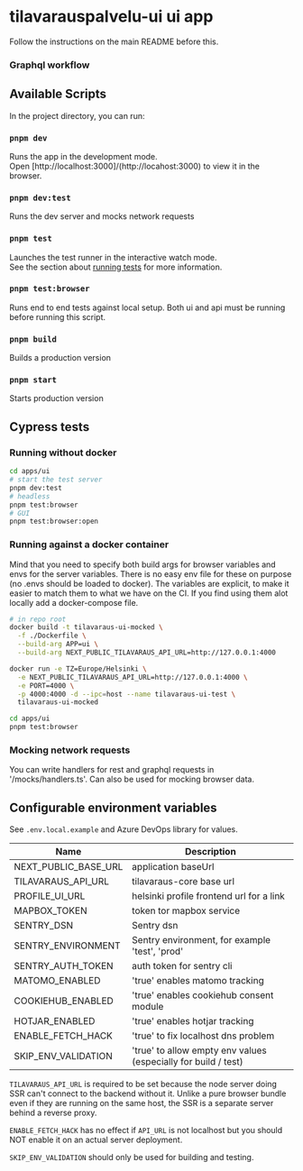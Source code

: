 # tilavarauspalvelu-ui ui app

Follow the instructions on the main README before this.

### Graphql workflow

## Available Scripts

In the project directory, you can run:

### `pnpm dev`

Runs the app in the development mode.\
Open [http://localhost:3000]/(http://locahost:3000) to view it in the browser.

### `pnpm dev:test`

Runs the dev server and mocks network requests

### `pnpm test`

Launches the test runner in the interactive watch mode.\
See the section about [running tests](https://facebook.github.io/create-react-app/docs/running-tests) for more information.

### `pnpm test:browser`

Runs end to end tests against local setup. Both ui and api must be running before running this script.

### `pnpm build`

Builds a production version

### `pnpm start`

Starts production version

## Cypress tests

### Running without docker

``` sh
cd apps/ui
# start the test server
pnpm dev:test
# headless
pnpm test:browser
# GUI
pnpm test:browser:open
```

### Running against a docker container

Mind that you need to specify both build args for browser variables and envs for the server variables.
There is no easy env file for these on purpose (no .envs should be loaded to docker).
The variables are explicit, to make it easier to match them to what we have on the CI.
If you find using them alot locally add a docker-compose file.

``` sh
# in repo root
docker build -t tilavaraus-ui-mocked \
  -f ./Dockerfile \
  --build-arg APP=ui \
  --build-arg NEXT_PUBLIC_TILAVARAUS_API_URL=http://127.0.0.1:4000

docker run -e TZ=Europe/Helsinki \
  -e NEXT_PUBLIC_TILAVARAUS_API_URL=http://127.0.0.1:4000 \
  -e PORT=4000 \
  -p 4000:4000 -d --ipc=host --name tilavaraus-ui-test \
  tilavaraus-ui-mocked

cd apps/ui
pnpm test:browser
```

### Mocking network requests

You can write handlers for rest and graphql requests in '/mocks/handlers.ts'. Can also be used for mocking browser data.

## Configurable environment variables

See `.env.local.example` and Azure DevOps library for values.

| Name                           | Description                                                     |
| ------------------------------ | --------------------------------------------------------------- |
| NEXT_PUBLIC_BASE_URL           | application baseUrl                                             |
| TILAVARAUS_API_URL             | tilavaraus-core base url                                        |
| PROFILE_UI_URL                 | helsinki profile frontend url for a link                        |
| MAPBOX_TOKEN                   | token tor mapbox service                                        |
| SENTRY_DSN                     | Sentry dsn                                                      |
| SENTRY_ENVIRONMENT             | Sentry environment, for example 'test', 'prod'                  |
| SENTRY_AUTH_TOKEN              | auth token for sentry cli                                       |
| MATOMO_ENABLED                 | 'true' enables matomo tracking                                  |
| COOKIEHUB_ENABLED              | 'true' enables cookiehub consent module                         |
| HOTJAR_ENABLED                 | 'true' enables hotjar tracking                                  |
| ENABLE_FETCH_HACK              | 'true' to fix localhost dns problem                             |
| SKIP_ENV_VALIDATION            | 'true' to allow empty env values (especially for build / test)  |

`TILAVARAUS_API_URL` is required to be set because the node server doing SSR can't connect to the backend without it.
Unlike a pure browser bundle even if they are running on the same host, the SSR is a separate server behind a reverse proxy.

`ENABLE_FETCH_HACK` has no effect if `API_URL` is not localhost but you should NOT enable it on an actual server deployment.

`SKIP_ENV_VALIDATION` should only be used for building and testing.
